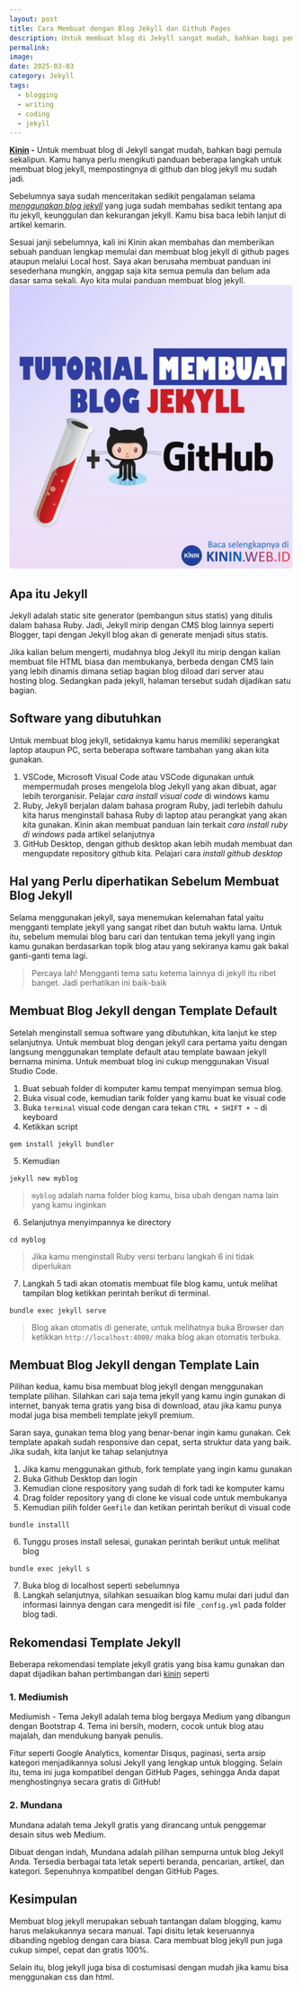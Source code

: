 ```yaml
---
layout: post
title: Cara Membuat dengan Blog Jekyll dan Github Pages
description: Untuk membuat blog di Jekyll sangat mudah, bahkan bagi pemula sekalipun. Kamu hanya perlu mengikuti panduan beberapa langkah untuk membuat blog jekyll, mempostingnya di github dan blog jekyll mu sudah jadi.
permalink: 
image: 
date: 2025-03-03
category: Jekyll
tags:
  - blogging
  - writing
  - coding
  - jekyll
---
```

**[Kinin](https://kinin.web.id) -** Untuk membuat blog di Jekyll sangat mudah, bahkan bagi pemula sekalipun. Kamu hanya perlu mengikuti panduan beberapa langkah untuk membuat blog jekyll, mempostingnya di github dan blog jekyll mu sudah jadi. 

Sebelumnya saya sudah menceritakan sedikit pengalaman selama *[menggunakan blog jekyll](https://kinin.web.id/pengalaman-menggunakan-jekyll/)* yang juga sudah membahas sedikit tentang apa itu jekyll, keunggulan dan kekurangan jekyll. Kamu bisa baca lebih lanjut di artikel kemarin.

Sesuai janji sebelumnya, kali ini Kinin akan membahas dan memberikan sebuah panduan lengkap memulai dan membuat blog jekyll di github pages ataupun melalui Local host. Saya akan berusaha membuat panduan ini sesederhana mungkin, anggap saja kita semua pemula dan belum ada dasar sama sekali. Ayo kita mulai panduan membuat blog jekyll.
![membuat blog jekyll](/assets/img/jekyll.webp)

## Apa itu Jekyll
Jekyll adalah static site generator (pembangun situs statis) yang ditulis dalam bahasa Ruby. Jadi, Jekyll mirip dengan CMS blog lainnya seperti Blogger, tapi dengan Jekyll blog akan di generate menjadi situs statis.

Jika kalian belum mengerti, mudahnya blog Jekyll itu mirip dengan kalian membuat file HTML biasa dan membukanya, berbeda dengan CMS lain yang lebih dinamis dimana setiap bagian blog diload dari server atau hosting blog. Sedangkan pada jekyll, halaman tersebut sudah dijadikan satu bagian.

## Software yang dibutuhkan
Untuk membuat blog jekyll, setidaknya kamu harus memiliki seperangkat laptop ataupun PC, serta beberapa software tambahan yang akan kita gunakan.
1. VSCode, Microsoft Visual Code atau VSCode digunakan untuk mempermudah proses mengelola blog Jekyll yang akan dibuat, agar lebih terorganisir. Pelajar *cara install visual code* di windows kamu
2. Ruby, Jekyll berjalan dalam bahasa program Ruby, jadi terlebih dahulu kita harus menginstall bahasa Ruby di laptop atau perangkat yang akan kita gunakan. Kinin akan membuat panduan lain terkait *cara install ruby di windows* pada artikel selanjutnya
3. GitHub Desktop, dengan github desktop akan lebih mudah membuat dan mengupdate repository github kita. Pelajari cara *install github desktop* 

## Hal yang Perlu diperhatikan Sebelum Membuat Blog Jekyll
Selama menggunakan jekyll, saya menemukan kelemahan fatal yaitu mengganti template jekyll yang sangat ribet dan butuh waktu lama. Untuk itu, sebelum memulai blog baru cari dan tentukan tema jekyll yang ingin kamu gunakan berdasarkan topik blog atau yang sekiranya kamu gak bakal ganti-ganti tema lagi.

>Percaya lah! Mengganti tema satu ketema lainnya di jekyll itu ribet banget. Jadi perhatikan ini baik-baik

## Membuat Blog Jekyll dengan Template Default
Setelah menginstall semua software yang dibutuhkan, kita lanjut ke step selanjutnya. Untuk membuat blog dengan jekyll cara pertama yaitu dengan langsung menggunakan template default atau template bawaan jekyll bernama minima. Untuk membuat blog ini cukup menggunakan Visual Studio Code.

1. Buat sebuah folder di komputer kamu tempat menyimpan semua blog. 
2. Buka visual code, kemudian tarik folder yang kamu buat ke visual code
3. Buka `terminal` visual code dengan cara tekan `CTRL + SHIFT + ~` di keyboard
4. Ketikkan script
```
gem install jekyll bundler
```
5. Kemudian 
```
jekyll new myblog
```
>`myblog` adalah nama folder blog kamu, bisa ubah dengan nama lain yang kamu inginkan

6. Selanjutnya menyimpannya ke directory
```
cd myblog
```
> Jika kamu menginstall Ruby versi terbaru langkah 6 ini tidak diperlukan

7. Langkah 5 tadi akan otomatis membuat file blog kamu, untuk melihat tampilan blog ketikkan perintah berikut di terminal.
```
bundle exec jekyll serve
```
>Blog akan otomatis di generate, untuk melihatnya buka Browser dan ketikkan `http://localhost:4000/` maka blog akan otomatis terbuka.


## Membuat Blog Jekyll dengan Template Lain
Pilihan kedua, kamu bisa membuat blog jekyll dengan menggunakan template pilihan. Silahkan cari saja tema jekyll yang kamu ingin gunakan di internet, banyak tema gratis yang bisa di download, atau jika kamu punya modal juga bisa membeli template jekyll premium.

Saran saya, gunakan tema blog yang benar-benar ingin kamu gunakan. Cek template apakah sudah responsive dan cepat, serta struktur data yang baik. Jika sudah, kita lanjut ke tahap selanjutnya
1. Jika kamu menggunakan github, fork template yang ingin kamu gunakan
2. Buka Github Desktop dan login
3. Kemudian clone respository yang sudah di fork tadi ke komputer kamu
4. Drag folder repository yang di clone ke visual code untuk membukanya
5. Kemudian pilih folder `Gemfile` dan ketikan perintah berikut di visual code
```
bundle installl
```
6. Tunggu proses install selesai, gunakan perintah berikut untuk melihat blog
```
bundle exec jekyll s
```
7. Buka blog di localhost seperti sebelumnya
8. Langkah selanjutnya, silahkan sesuaikan blog kamu mulai dari judul dan informasi lainnya dengan cara mengedit isi file `_config.yml` pada folder blog tadi.


## Rekomendasi Template Jekyll
Beberapa rekomendasi template jekyll gratis yang bisa kamu gunakan dan dapat dijadikan bahan pertimbangan dari [kinin](https://kinin.web.id) seperti

### 1. Mediumish
Mediumish - Tema Jekyll adalah tema blog bergaya Medium yang dibangun dengan Bootstrap 4. Tema ini bersih, modern, cocok untuk blog atau majalah, dan mendukung banyak penulis.

Fitur seperti Google Analytics, komentar Disqus, paginasi, serta arsip kategori menjadikannya solusi Jekyll yang lengkap untuk blogging. Selain itu, tema ini juga kompatibel dengan GitHub Pages, sehingga Anda dapat menghostingnya secara gratis di GitHub!

### 2. Mundana
Mundana adalah tema Jekyll gratis yang dirancang untuk penggemar desain situs web Medium.

Dibuat dengan indah, Mundana adalah pilihan sempurna untuk blog Jekyll Anda. Tersedia berbagai tata letak seperti beranda, pencarian, artikel, dan kategori. Sepenuhnya kompatibel dengan GitHub Pages.

## Kesimpulan
Membuat blog jekyll merupakan sebuah tantangan dalam blogging, kamu harus melakukannya secara manual. Tapi disitu letak keseruannya dibanding ngeblog dengan cara biasa. Cara membuat blog jekyll pun juga cukup simpel, cepat dan gratis 100%. 

Selain itu, blog jekyll juga bisa di costumisasi dengan mudah jika kamu bisa menggunakan css dan html.